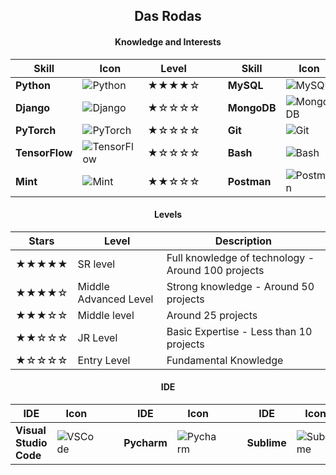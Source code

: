 <h2 align="center">Das Rodas</h2>

<div align="center">

#### **Knowledge and Interests**

| Skill       | Icon | Level |&nbsp;&nbsp;&nbsp;| Skill       | Icon | Level |&nbsp;&nbsp;&nbsp;| Skill       | Icon | Level |
|-------------|------|---------|-----------------|-------------|------|---------|-----------------|-------------|------|---------|
| **Python**        | ![Python](https://skillicons.dev/icons?i=py)               | ★★★★☆  || **MySQL**  | ![MySQL](https://skillicons.dev/icons?i=mysql) | ★★★★☆  || **PHP**        | ![PHP](https://skillicons.dev/icons?i=php)             | ★★★☆☆  |
| **Django**      | ![Django](https://skillicons.dev/icons?i=django)           | ★☆☆☆☆  || **MongoDB**  | ![MongoDB](https://skillicons.dev/icons?i=mongodb) | ★☆☆☆☆  || **JavaScript**         | ![JavaScript](https://skillicons.dev/icons?i=js)               | ★★★☆☆  |
| **PyTorch**           | ![PyTorch](https://skillicons.dev/icons?i=pytorch)                     | ★☆☆☆☆  || **Git**      | ![Git](https://skillicons.dev/icons?i=git)         | ★★☆☆☆  || **C#**     | ![C#](https://skillicons.dev/icons?i=cs)       | ★★☆☆☆  |
| **TensorFlow**         | ![TensorFlow](https://skillicons.dev/icons?i=tensorflow)                 | ★☆☆☆☆  || **Bash**         | ![Bash](https://skillicons.dev/icons?i=bash)               | ★★☆☆☆  || **Azure**       | ![Azure](https://skillicons.dev/icons?i=azure)           | ★★☆☆☆  |
| **Mint**     | ![Mint](https://skillicons.dev/icons?i=mint)          | ★★☆☆☆  || **Postman**         | ![Postman](https://skillicons.dev/icons?i=postman)               | ★★★☆☆  || **Linux**       | ![Linux](https://skillicons.dev/icons?i=linux)           | ★☆☆☆☆  |

#### **Levels**

| Stars | Level | Description |
|---------------|---------------|---------------|
| ★★★★★         | SR level | Full knowledge of technology - Around 100 projects |
| ★★★★☆         | Middle Advanced Level | Strong knowledge - Around 50 projects |
| ★★★☆☆         | Middle level | Around 25 projects |
| ★★☆☆☆         | JR Level | Basic Expertise - Less than 10 projects |
| ★☆☆☆☆         | Entry Level | Fundamental Knowledge |

#### **IDE**
| IDE       | Icon |&nbsp;&nbsp;&nbsp;| IDE       | Icon |&nbsp;&nbsp;&nbsp;| IDE       | Icon |
|-------------|------|-----------------|-------------|------|-----------------|-------------|------|
| **Visual Studio Code**     | ![VSCode](https://skillicons.dev/icons?i=vscode)          || **Pycharm**         | ![Pycharm](https://skillicons.dev/icons?i=pycharm)               || **Sublime**       | ![Sublime](https://skillicons.dev/icons?i=sublime)           |

</div>

###
